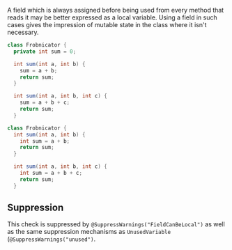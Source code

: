 A field which is always assigned before being used from every method that reads
it may be better expressed as a local variable. Using a field in such cases
gives the impression of mutable state in the class where it isn't necessary.

```java {.bad}
class Frobnicator {
  private int sum = 0;

  int sum(int a, int b) {
    sum = a + b;
    return sum;
  }

  int sum(int a, int b, int c) {
    sum = a + b + c;
    return sum;
  }
```

```java {.good}
class Frobnicator {
  int sum(int a, int b) {
    int sum = a + b;
    return sum;
  }

  int sum(int a, int b, int c) {
    int sum = a + b + c;
    return sum;
  }
```

## Suppression

This check is suppressed by `@SuppressWarnings("FieldCanBeLocal")` as well as
the same suppression mechanisms as `UnusedVariable`
(`@SuppressWarnings("unused")`.

